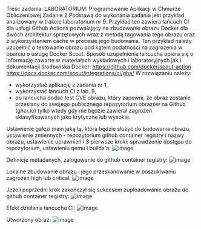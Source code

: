 Treść zadania: 
LABORATORIUM: Programowanie Aplikacji w Chmurze Obliczeniowej
Zadanie 2
Podstawą do wykonania zadania jest przykład analizowany w trakcie laboratorium nr 9. Przykład ten
zawiera łańcuch CI dla usługi Github Actions pozwalający na zbudowanie obrazu Docker dla dwóch
architektur sprzętowych wraz z metodą tagowania tego obrazu oraz z wykorzystaniem cache
w procesie jego budowania.
Ten przykład należy uzupełnić o testowanie obrazu pod kątem podatności na zagrożenia w oparciu
o usługę Docker Scout. Sposób uzupełnienia łańcucha opiera się o informację zawarte w materiałach
wykładowych i laboratoryjnych jak i dokumentacji środowiska Docker:
https://github.com/docker/scout-action
https://docs.docker.com/scout/integrations/ci/gha/
W rozwiązaniu należy:
- wykorzystać aplikację z zadania nr 1,
- wykorzystać łańcuch CI z lab. 9,
- do łańcucha dodać test CVE obrazu, który zapewni, że obraz zostanie przesłany do swojego
publicznego repozytorium obrazów na Github (ghcr.io) tylko wtedy gdy nie będzie zawierał zagrożeń
sklasyfikowanych jako krytyczne lub wysokie.

Ustawienie gałęzi main jaką tą, która będzie służyć do budowania obrazu, ustawienie zmiennych - repozytorium github container registry i nazwy obrazu, ustawienie uprawnień i 3 pierwsze kroki:
sprawdzenie dostępu do repozytorium, ustawieniu qemu i buildx'a:
![image](https://github.com/raver1509/PAwChoz2/assets/36925740/f0cc5567-bbdc-4881-a5f9-712aed7116c0)

Definicje metadanych, zalogowanie do github container registry:
![image](https://github.com/raver1509/PAwChoz2/assets/36925740/a1ff767f-6105-4e39-a540-68dd6256cb16)

Lokalne zbudowanie obrazu i jego przeskanowanie w poszukiwaniu zagrożeń high lub critical:
![image](https://github.com/raver1509/PAwChoz2/assets/36925740/73ae1435-999e-4d44-9a08-8af0ebd6dc73)

Jeżeli poprzedni krok zakończył się sukcesem zuploadowanie obrazu do github container registry:
![image](https://github.com/raver1509/PAwChoz2/assets/36925740/76c8eaf5-0726-4b28-afdf-760d21eb68b8)

Efekt działania łancucha CI:
![image](https://github.com/raver1509/PAwChoz2/assets/36925740/73e024c1-2537-4bdd-90a0-99c96ac745c3)

Utworzony obraz:
![image](https://github.com/raver1509/PAwChoz2/assets/36925740/834750b4-00ba-4b30-a6b7-477bc70d4a61)
